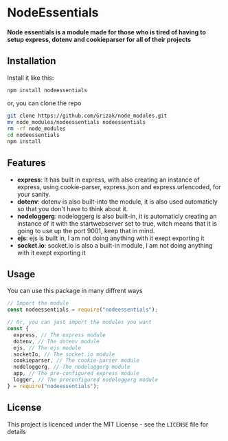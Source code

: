 # NodeEssentials

#### Node essentials is a module made for those who is tired of having to setup express, dotenv and cookieparser for all of their projects

## Installation

Install it like this:

```bash
npm install nodeessentials
```

or, you can clone the repo

```bash
git clone https://github.com/Grizak/node_modules.git
mv node_modules/nodeessentials nodeessentials
rm -rf node_modules
cd nodeessentials
npm install
```

## Features

- **express**: It has built in express, with also creating an instance of express, using cookie-parser, express.json and express.urlencoded, for your sanity.
- **dotenv**: dotenv is also built-into the module, it is also used automaticly so that you don't have to think about it.
- **nodeloggerg**: nodeloggerg is also built-in, it is automaticly creating an instance of it with the startwebserver set to true, witch means that it is going to use up the port 9001, keep that in mind.
- **ejs**: ejs is built in, I am not doing anything with it exept exporting it
- **socket.io**: socket.io is also a built-in module, I am not doing anything with it exept exporting it

## Usage

You can use this package in many diffrent ways

```javascript
// Import the module
const nodeessentials = require("nodeessentials");

// Or, you can just import the modules you want
const {
  express, // The express module
  dotenv, // The dotenv module
  ejs, // The ejs module
  socketIo, // The socket.io module
  cookieparser, // The cookie-parser module
  nodeloggerg, // The nodeloggerg module
  app, // The pre-configured express module
  logger, // The preconfigured nodeloggerg module
} = require("nodeessentials");
```

## License

This project is licenced under the MIT License - see the `LICENSE` file for details

